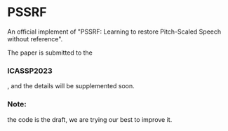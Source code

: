 # PSSRF
An official implement of "PSSRF: Learning to restore Pitch-Scaled Speech without reference".

The paper is submitted to the 
### ICASSP2023
, and the details will be supplemented soon.

### Note: 
the code is the draft, we are trying our best to improve it.
